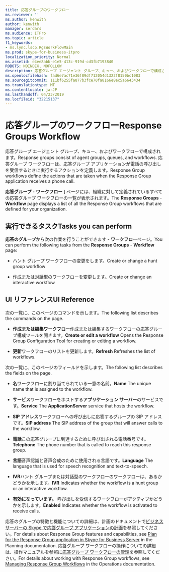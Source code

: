 ```yaml
---
title: 応答グループのワークフロー
ms.reviewer: ''
ms.author: kenwith
author: kenwith
manager: serdars
ms.audience: ITPro
ms.topic: article
f1_keywords:
- ms.lync.lscp.RgsWorkFlowMain
ms.prod: skype-for-business-itpro
localization_priority: Normal
ms.assetid: e4ee8abb-e1e5-413c-919d-cd3fb7193840
ROBOTS: NOINDEX, NOFOLLOW
description: 応答グループ エージェント グループ、キュー、およびワークフローで構成されます。 応答グループ ワークフローは、応答グループ アプリケーションが電話の呼び出しを受信するときに実行するアクションを定義します。
ms.openlocfilehash: fad6e7ac71e36f89df712054d1322f8150bc1083
ms.sourcegitcommit: 111bf6255fa877b3fce70fa8166e8ec5a6643434
ms.translationtype: MT
ms.contentlocale: ja-JP
ms.lasthandoff: 04/23/2019
ms.locfileid: "32215137"
---
```

# <a name="response-groups-workflow"></a><span data-ttu-id="9bc2f-104">応答グループのワークフロー</span><span class="sxs-lookup"><span data-stu-id="9bc2f-104">Response Groups Workflow</span></span>

<span data-ttu-id="9bc2f-105">応答グループ エージェント グループ、キュー、およびワークフローで構成されます。</span><span class="sxs-lookup"><span data-stu-id="9bc2f-105">Response groups consist of agent groups, queues, and workflows.</span></span> <span data-ttu-id="9bc2f-106">応答グループ ワークフローは、応答グループ アプリケーションが電話の呼び出しを受信するときに実行するアクションを定義します。</span><span class="sxs-lookup"><span data-stu-id="9bc2f-106">Response Group workflows define the actions that are taken when the Response Group application receives a phone call.</span></span>

<span data-ttu-id="9bc2f-107">**応答グループ** - **ワークフロー** ] ページには、組織に対して定義されているすべての応答グループ ワークフローの一覧が表示されます。</span><span class="sxs-lookup"><span data-stu-id="9bc2f-107">The **Response Groups** - **Workflow** page displays a list of all the Response Group workflows that are defined for your organization.</span></span>

## <a name="tasks-you-can-perform"></a><span data-ttu-id="9bc2f-108">実行できるタスク</span><span class="sxs-lookup"><span data-stu-id="9bc2f-108">Tasks you can perform</span></span>

<span data-ttu-id="9bc2f-109">**応答のグループ**から次の作業を行うことができます - **ワークフロー**ページ。</span><span class="sxs-lookup"><span data-stu-id="9bc2f-109">You can perform the following tasks from the **Response Groups** - **Workflow** page:</span></span>

- <span data-ttu-id="9bc2f-110">ハント グループ ワークフローの変更をします。</span><span class="sxs-lookup"><span data-stu-id="9bc2f-110">Create or change a hunt group workflow</span></span>

- <span data-ttu-id="9bc2f-111">作成または対話型のワークフローを変更します。</span><span class="sxs-lookup"><span data-stu-id="9bc2f-111">Create or change an interactive workflow</span></span>

## <a name="ui-reference"></a><span data-ttu-id="9bc2f-112">UI リファレンス</span><span class="sxs-lookup"><span data-stu-id="9bc2f-112">UI Reference</span></span>

<span data-ttu-id="9bc2f-113">次の一覧に、このページのコマンドを示します。</span><span class="sxs-lookup"><span data-stu-id="9bc2f-113">The following list describes the commands on the page.</span></span>

- <span data-ttu-id="9bc2f-114">**作成または編集ワークフロー**作成または編集するワークフローの応答グループ構成ツールを開きます。</span><span class="sxs-lookup"><span data-stu-id="9bc2f-114">**Create or edit a workflow** Opens the Response Group Configuration Tool for creating or editing a workflow.</span></span>

- <span data-ttu-id="9bc2f-115">**更新**ワークフローのリストを更新します。</span><span class="sxs-lookup"><span data-stu-id="9bc2f-115">**Refresh** Refreshes the list of workflows.</span></span>

<span data-ttu-id="9bc2f-116">次の一覧に、このページのフィールドを示します。</span><span class="sxs-lookup"><span data-stu-id="9bc2f-116">The following list describes the fields on the page.</span></span>

- <span data-ttu-id="9bc2f-117">**名**ワークフローに割り当てられている一意の名前。</span><span class="sxs-lookup"><span data-stu-id="9bc2f-117">**Name** The unique name that is assigned to the workflow.</span></span>

- <span data-ttu-id="9bc2f-118">**サービス**ワークフローをホストする**アプリケーション サーバー**のサービスです。</span><span class="sxs-lookup"><span data-stu-id="9bc2f-118">**Service** The **ApplicationServer** service that hosts the workflow.</span></span>

- <span data-ttu-id="9bc2f-119">**SIP アドレス**ワークフローへの呼び出しに応答するグループの SIP アドレスです。</span><span class="sxs-lookup"><span data-stu-id="9bc2f-119">**SIP address** The SIP address of the group that will answer calls to the workflow.</span></span>

- <span data-ttu-id="9bc2f-120">**電話**この応答グループに到達するために呼び出される電話番号です。</span><span class="sxs-lookup"><span data-stu-id="9bc2f-120">**Telephone** The phone number that is called to reach this response group.</span></span>

- <span data-ttu-id="9bc2f-121">**言語**音声認識と音声合成のために使用される言語です。</span><span class="sxs-lookup"><span data-stu-id="9bc2f-121">**Language** The language that is used for speech recognition and text-to-speech.</span></span>

- <span data-ttu-id="9bc2f-122">**IVR**ハント グループまたは対話型のワークフローのワークフローは、あるかどうかを示します。</span><span class="sxs-lookup"><span data-stu-id="9bc2f-122">**IVR** Indicates whether the workflow is a hunt group or an interactive workflow.</span></span>

- <span data-ttu-id="9bc2f-123">**有効になっています。** 呼び出しを受信するワークフローがアクティブかどうかを示します。</span><span class="sxs-lookup"><span data-stu-id="9bc2f-123">**Enabled** Indicates whether the workflow is activated to receive calls.</span></span>

<span data-ttu-id="9bc2f-124">応答のグループの特徴と機能についての詳細は、計画のドキュメントで[ビジネス サーバーの Skype で応答グループ アプリケーションの計画](../../../plan-your-deployment/enterprise-voice-solution/response-group.md)を参照してください。</span><span class="sxs-lookup"><span data-stu-id="9bc2f-124">For details about Response Group features and capabilities, see [Plan for the Response Group application in Skype for Business Server](../../../plan-your-deployment/enterprise-voice-solution/response-group.md) in the Planning documentation.</span></span> <span data-ttu-id="9bc2f-125">応答グループ ワークフローの操作についての詳細は、操作マニュアルを参照に[応答グループ ワークフローの管理](https://technet.microsoft.com/library/42cfccdd-2844-4875-b4e3-813e1df15f08.aspx)を参照してください。</span><span class="sxs-lookup"><span data-stu-id="9bc2f-125">For details about working with Response Group workflows, see [Managing Response Group Workflows](https://technet.microsoft.com/library/42cfccdd-2844-4875-b4e3-813e1df15f08.aspx) in the Operations documentation.</span></span>


